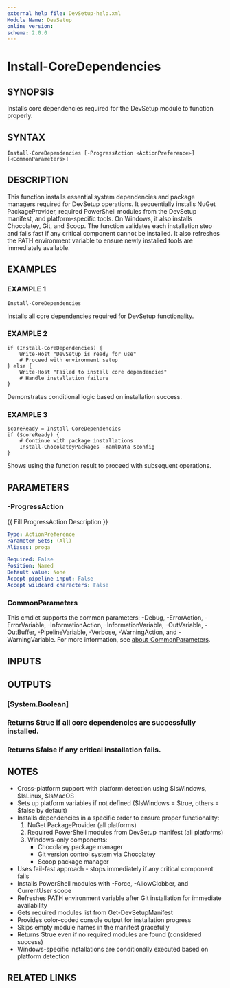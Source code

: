 ```yaml
---
external help file: DevSetup-help.xml
Module Name: DevSetup
online version:
schema: 2.0.0
---
```


# Install-CoreDependencies

## SYNOPSIS
Installs core dependencies required for the DevSetup module to function properly.

## SYNTAX

```
Install-CoreDependencies [-ProgressAction <ActionPreference>] [<CommonParameters>]
```

## DESCRIPTION
This function installs essential system dependencies and package managers required for DevSetup operations.
It sequentially installs NuGet PackageProvider, required PowerShell modules from the DevSetup manifest,
and platform-specific tools.
On Windows, it also installs Chocolatey, Git, and Scoop.
The function 
validates each installation step and fails fast if any critical component cannot be installed.
It also 
refreshes the PATH environment variable to ensure newly installed tools are immediately available.

## EXAMPLES

### EXAMPLE 1
```
Install-CoreDependencies
```

Installs all core dependencies required for DevSetup functionality.

### EXAMPLE 2
```
if (Install-CoreDependencies) {
    Write-Host "DevSetup is ready for use"
    # Proceed with environment setup
} else {
    Write-Host "Failed to install core dependencies"
    # Handle installation failure
}
```

Demonstrates conditional logic based on installation success.

### EXAMPLE 3
```
$coreReady = Install-CoreDependencies
if ($coreReady) {
    # Continue with package installations
    Install-ChocolateyPackages -YamlData $config
}
```

Shows using the function result to proceed with subsequent operations.

## PARAMETERS

### -ProgressAction
{{ Fill ProgressAction Description }}

```yaml
Type: ActionPreference
Parameter Sets: (All)
Aliases: proga

Required: False
Position: Named
Default value: None
Accept pipeline input: False
Accept wildcard characters: False
```

### CommonParameters
This cmdlet supports the common parameters: -Debug, -ErrorAction, -ErrorVariable, -InformationAction, -InformationVariable, -OutVariable, -OutBuffer, -PipelineVariable, -Verbose, -WarningAction, and -WarningVariable. For more information, see [about_CommonParameters](http://go.microsoft.com/fwlink/?LinkID=113216).

## INPUTS

## OUTPUTS

### [System.Boolean]
### Returns $true if all core dependencies are successfully installed.
### Returns $false if any critical installation fails.
## NOTES
- Cross-platform support with platform detection using $IsWindows, $IsLinux, $IsMacOS
- Sets up platform variables if not defined ($IsWindows = $true, others = $false by default)
- Installs dependencies in a specific order to ensure proper functionality:
  1. NuGet PackageProvider (all platforms)
  2. Required PowerShell modules from DevSetup manifest (all platforms)
  3. Windows-only components:
     - Chocolatey package manager
     - Git version control system via Chocolatey
     - Scoop package manager
- Uses fail-fast approach - stops immediately if any critical component fails
- Installs PowerShell modules with -Force, -AllowClobber, and CurrentUser scope
- Refreshes PATH environment variable after Git installation for immediate availability
- Gets required modules list from Get-DevSetupManifest
- Provides color-coded console output for installation progress
- Skips empty module names in the manifest gracefully
- Returns $true even if no required modules are found (considered success)
- Windows-specific installations are conditionally executed based on platform detection

## RELATED LINKS
